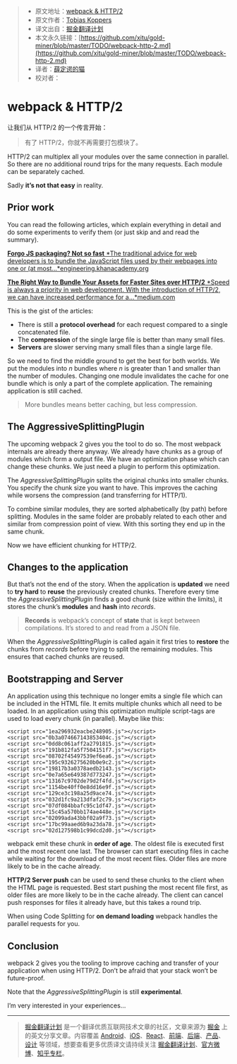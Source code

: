 
> * 原文地址：[webpack & HTTP/2](https://medium.com/webpack/webpack-http-2-7083ec3f3ce6)
> * 原文作者：[Tobias Koppers](https://medium.com/@sokra?source=post_header_lockup)
> * 译文出自：[掘金翻译计划](https://github.com/xitu/gold-miner)
> * 本文永久链接：[https://github.com/xitu/gold-miner/blob/master/TODO/webpack-http-2.md](https://github.com/xitu/gold-miner/blob/master/TODO/webpack-http-2.md)
> * 译者：[薛定谔的猫](https://github.com/Aladdin-ADD)
> * 校对者：

# webpack & HTTP/2

让我们从 HTTP/2 的一个传言开始：

> 有了 HTTP/2，你就不再需要打包模块了。

HTTP/2 can multiplex all your modules over the same connection in parallel. So there are no additional round trips for the many requests. Each module can be separately cached.

Sadly **it’s not that easy** in reality.

## Prior work

You can read the following articles, which explain everything in detail and do some experiments to verify them (or just skip and and read the summary).

[**Forgo JS packaging? Not so fast** *The traditional advice for web developers is to bundle the JavaScript files used by their webpages into one or (at most…*engineering.khanacademy.org](http://engineering.khanacademy.org/posts/js-packaging-http2.htm)

[**The Right Way to Bundle Your Assets for Faster Sites over HTTP/2** *Speed is always a priority in web development. With the introduction of HTTP/2, we can have increased performance for a…*medium.com](https://medium.com/@asyncmax/the-right-way-to-bundle-your-assets-for-faster-sites-over-http-2-437c37efe3ff)

This is the gist of the articles:

* There is still a **protocol overhead** for each request compared to a single concatenated file.
* The **compression** of the single large file is better than many small files.
* **Servers** are slower serving many small files than a single large file.

So we need to find the middle ground to get the best for both worlds. We put the modules into _n_ bundles where _n_ is greater than 1 and smaller than the number of modules. Changing one module invalidates the cache for one bundle which is only a part of the complete application. The remaining application is still cached.

> More bundles means better caching, but less compression.

## The AggressiveSplittingPlugin

The upcoming webpack 2 gives you the tool to do so. The most webpack internals are already there anyway. We already have chunks as a group of modules which form a output file. We have an optimization phase which can change these chunks. We just need a plugin to perform this optimization.

The _AggressiveSplittingPlugin_ splits the original chunks into smaller chunks. You specify the chunk size you want to have. This improves the caching while worsens the compression (and transferring for HTTP/1).

To combine similar modules, they are sorted alphabetically (by path) before splitting. Modules in the same folder are probably related to each other and similar from compression point of view. With this sorting they end up in the same chunk.

Now we have efficient chunking for HTTP/2.

## Changes to the application

But that’s not the end of the story. When the application is **updated** we need to **try hard** to **reuse** the previously created chunks. Therefore every time the *AggressiveSplittingPlugin* finds a good chunk (size within the limits), it stores the chunk’s **modules** and **hash** into *records*.

> **Records** is webpack’s concept of **state** that is kept between compilations. It’s stored to and read from a JSON file.

When the *AggressiveSplittingPlugin* is called again it first tries to **restore** the chunks from _records_ before trying to split the remaining modules. This ensures that cached chunks are reused.

## Bootstrapping and Server

An application using this technique no longer emits a single file which can be included in the HTML file. It emits multiple chunks which all need to be loaded. In an application using this optimization multiple script-tags are used to load every chunk (in parallel). Maybe like this:

```
<script src="1ea296932eacbe248905.js"></script>
<script src="0b3a074667143853404c.js"></script>
<script src="0dd8c061aff2a2791815.js"></script>
<script src="191b812fa5f7504151f7.js"></script>
<script src="08702f45497539ef6ea6.js"></script>
<script src="195c9326275620b0e9c2.js"></script>
<script src="19817b3a0378aedb2143.js"></script>
<script src="0e7a65e649387d773247.js"></script>
<script src="13167c9702de79d2f4fd.js"></script>
<script src="1154be40ff0e8dd16e9f.js"></script>
<script src="129ce3c198a25d9ace74.js"></script>
<script src="032d1fc9a213dfaf2c79.js"></script>
<script src="07df084bbafc95c1df47.js"></script>
<script src="15c45a570bb174ae448e.js"></script>
<script src="02099ada43bbf02a9f73.js"></script>
<script src="17bc99aaed6b9a23da78.js"></script>
<script src="02d127598b1c99dcd2d0.js"></script>
```

webpack emit these chunk in **order of age**. The oldest file is executed first and the most recent one last. The browser can start executing files in cache while waiting for the download of the most recent files. Older files are more likely to be in the cache already.

**HTTP/2 Server push** can be used to send these chunks to the client when the HTML page is requested. Best start pushing the most recent file first, as older files are more likely to be in the cache already. The client can cancel push responses for files it already have, but this takes a round trip.

When using Code Splitting for **on demand loading** webpack handles the parallel requests for you.

## Conclusion

webpack 2 gives you the tooling to improve caching and transfer of your application when using HTTP/2\. Don’t be afraid that your stack won’t be future-proof.

Note that the _AggressiveSplittingPlugin_ is still **experimental**.

I’m very interested in your experiences…


---

> [掘金翻译计划](https://github.com/xitu/gold-miner) 是一个翻译优质互联网技术文章的社区，文章来源为 [掘金](https://juejin.im) 上的英文分享文章。内容覆盖 [Android](https://github.com/xitu/gold-miner#android)、[iOS](https://github.com/xitu/gold-miner#ios)、[React](https://github.com/xitu/gold-miner#react)、[前端](https://github.com/xitu/gold-miner#前端)、[后端](https://github.com/xitu/gold-miner#后端)、[产品](https://github.com/xitu/gold-miner#产品)、[设计](https://github.com/xitu/gold-miner#设计) 等领域，想要查看更多优质译文请持续关注 [掘金翻译计划](https://github.com/xitu/gold-miner)、[官方微博](http://weibo.com/juejinfanyi)、[知乎专栏](https://zhuanlan.zhihu.com/juejinfanyi)。

